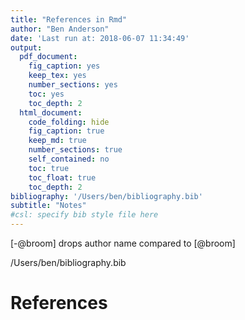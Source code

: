 ```yaml
---
title: "References in Rmd"
author: "Ben Anderson"
date: 'Last run at: 2018-06-07 11:34:49'
output:
  pdf_document:
    fig_caption: yes
    keep_tex: yes
    number_sections: yes
    toc: yes
    toc_depth: 2
  html_document:
    code_folding: hide
    fig_caption: true
    keep_md: true
    number_sections: true
    self_contained: no
    toc: true
    toc_float: true
    toc_depth: 2
bibliography: '/Users/ben/bibliography.bib'
subtitle: "Notes"
#csl: specify bib style file here
---
```


[-@broom] drops author name compared to [@broom]

/Users/ben/bibliography.bib

# References
